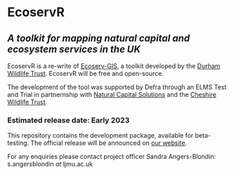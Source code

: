 # EcoservR
##  _A toolkit for mapping natural capital and ecosystem services in the UK_

EcoservR is a re-write of [Ecoserv-GIS](https://www.nature.scot/naturescot-research-report-954-ecoserv-gis-v33-toolkit-mapping-ecosystem-services-gb-scale), a toolkit developed by the [Durham Wildlife Trust](https://www.durhamwt.com/). EcoservR will be free and open-source. 

The development of the tool was supported by Defra through an ELMS Test and Trial in partnernship with [Natural Capital Solutions](https://naturalcapitalsolutions.co.uk/) and the [Cheshire Wildlife Trust](https://www.cheshirewildlifetrust.org.uk/).

### Estimated release date: Early 2023
This repository contains the development package, available for beta-testing. The official release will be announced on [our website](https://ecoservr.github.io/EcoservR/). 

For any enquiries please contact project officer Sandra Angers-Blondin: s.angersblondin _at_ ljmu.ac.uk


